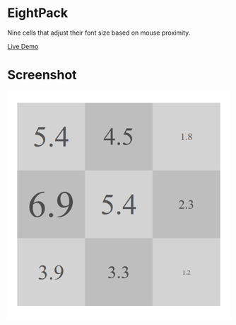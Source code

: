 # EightPack

Nine cells that adjust their font size based on mouse proximity.

[Live Demo](https://strawstack.github.io/EightPack/)

# Screenshot

![](./screenshot.png)
